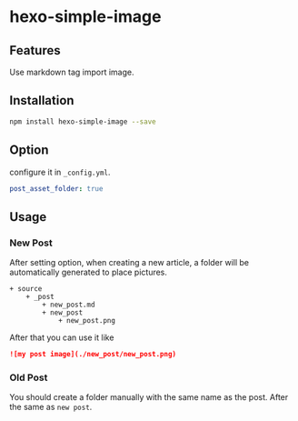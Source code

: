 # hexo-simple-image

## Features

Use markdown tag import image.

## Installation

``` bash
npm install hexo-simple-image --save
```

## Option

configure it in `_config.yml`.

```yaml
post_asset_folder: true
```

## Usage

### New Post

After setting option, when creating a new article, a folder will be automatically generated to place pictures.

```n
+ source
    + _post
        + new_post.md
        + new_post
            + new_post.png
```

After that you can use it like

```markdown
![my post image](./new_post/new_post.png)
```

### Old Post

You should create a folder manually with the same name as the post. After the same as `new post`.
